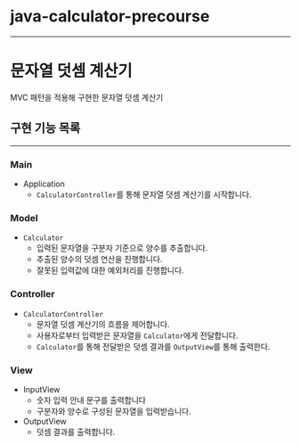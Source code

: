 # java-calculator-precourse

---

# 문자열 덧셈 계산기
MVC 패턴을 적용해 구현한 문자열 덧셈 계산기

## 구현 기능 목록

---

### Main
* Application
  * `CalculatorController`를 통해 문자열 덧셈 계산기를 시작합니다.

### Model
* `Calculator`
  * 입력된 문자열을 구분자 기준으로 양수를 추출합니다.
  * 추출된 양수의 덧셈 연산을 진행합니다.
  * 잘못된 입력값에 대한 예외처리를 진행합니다.

### Controller
* `CalculatorController`
  * 문자열 덧셈 계산기의 흐름을 제어합니다.
  * 사용자로부터 입력받은 문자열을 `Calculator`에게 전달합니다.
  * `Calculator`를 통해 전달받은 덧셈 결과를 `OutputView`를 통해 출력한다.

### View
* InputView
  * 숫자 입력 안내 문구를 출력합니다
  * 구분자와 양수로 구성된 문자열을 입력받습니다.
* OutputView
  * 덧셈 결과를 출력합니다.